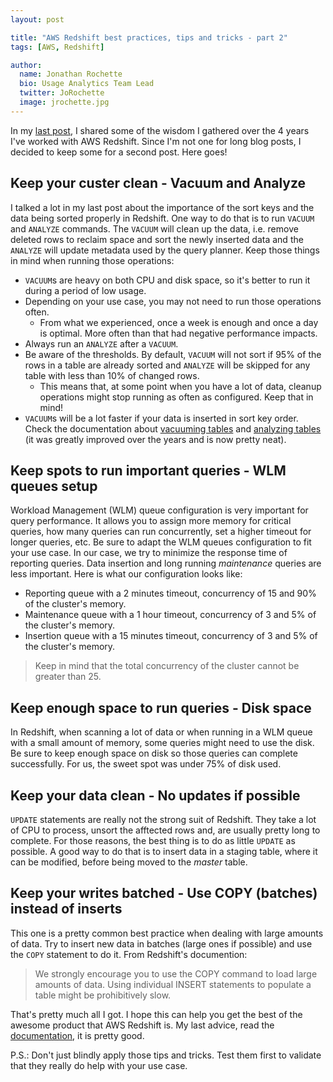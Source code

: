 ```yaml
---
layout: post

title: "AWS Redshift best practices, tips and tricks - part 2"
tags: [AWS, Redshift]

author:
  name: Jonathan Rochette
  bio: Usage Analytics Team Lead
  twitter: JoRochette
  image: jrochette.jpg
---
```


In my [last post](https://source.coveo.com/2017/08/08/redshift-best-practices/), I shared some of the wisdom I gathered over the 4 years I've worked with AWS Redshift. Since I'm not one for long blog posts, I decided to keep some for a second post. Here goes!

<!-- more -->

## Keep your custer clean - Vacuum and Analyze

I talked a lot in my last post about the importance of the sort keys and the data being sorted properly in Redshift. One way to do that is to run `VACUUM` and `ANALYZE` commands. The `VACUUM` will clean up the data, i.e. remove deleted rows to reclaim space and sort the newly inserted data and the `ANALYZE` will update metadata used by the query planner. Keep those things in mind when running those operations:
- `VACUUM`s are heavy on both CPU and disk space, so it's better to run it during a period of low usage.
- Depending on your use case, you may not need to run those operations often.
  - From what we experienced, once a week is enough and once a day is optimal. More often than that had negative performance impacts.
- Always run an `ANALYZE` after a `VACUUM`.
- Be aware of the thresholds. By default, `VACUUM` will not sort if 95% of the rows in a table are already sorted and `ANALYZE` will be skipped for any table with less than 10% of changed rows.
  - This means that, at some point when you have a lot of data, cleanup operations might stop running as often as configured. Keep that in mind!
- `VACUUM`s will be a lot faster if your data is inserted in sort key order.
Check the documentation about [vacuuming tables](http://docs.aws.amazon.com/redshift/latest/dg/t_Reclaiming_storage_space202.html) and [analyzing tables](http://docs.aws.amazon.com/redshift/latest/dg/t_Analyzing_tables.html) (it was greatly improved over the years and is now pretty neat).

## Keep spots to run important queries - WLM queues setup

Workload Management (WLM) queue configuration is very important for query performance. It allows you to assign more memory for critical queries, how many queries can run concurrently, set a higher timeout for longer queries, etc. Be sure to adapt the WLM queues configuration to fit your use case. In our case, we try to minimize the response time of reporting queries. Data insertion and long running _maintenance_ queries are less important. 
Here is what our configuration looks like:
- Reporting queue with a 2 minutes timeout, concurrency of 15 and 90% of the cluster's memory.
- Maintenance queue with a 1 hour timeout, concurrency of 3 and 5% of the cluster's memory.
- Insertion queue with a 15 minutes timeout, concurrency of 3 and 5% of the cluster's memory.
> Keep in mind that the total concurrency of the cluster cannot be greater than 25.

## Keep enough space to run queries - Disk space

In Redshift, when scanning a lot of data or when running in a WLM queue with a small amount of memory, some queries might need to use the disk. Be sure to keep enough space on disk so those queries can complete successfully. For us, the sweet spot was under 75% of disk used.

## Keep your data clean - No updates if possible

`UPDATE` statements are really not the strong suit of Redshift. They take a lot of CPU to process, unsort the afftected rows and, are usually pretty long to complete. For those reasons, the best thing is to do as little `UPDATE` as possible. A good way to do that is to insert data in a staging table, where it can be modified, before being moved to the _master_ table.

## Keep your writes batched - Use COPY (batches) instead of inserts

This one is a pretty common best practice when dealing with large amounts of data. Try to insert new data in batches (large ones if possible) and use the `COPY` statement to do it. From Redshift's documention:
> We strongly encourage you to use the COPY command to load large amounts of data. Using individual INSERT statements to populate a table might be prohibitively slow.

That's pretty much all I got. I hope this can help you get the best of the awesome product that AWS Redshift is. My last advice, read the [documentation](http://docs.aws.amazon.com/redshift/latest/dg/c_redshift_system_overview.html), it is pretty good. 

P.S.: Don't just blindly apply those tips and tricks. Test them first to validate that they really do help with your use case.
